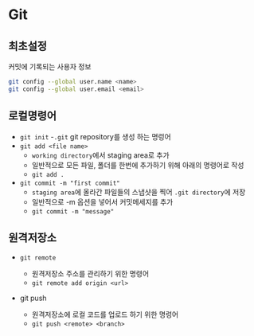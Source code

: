 # Git

## 최초설정
커밋에 기록되는 사용자 정보
```bash
git config --global user.name <name>
git config --global user.email <email>
```

## 로컬명령어
- `git init`
    -`.git` git repository를 생성 하는 명렁어
- `git add <file name>`
    - `working directory`에서 staging area로 추가
    - 일반적으로 모든 파일, 폴더를 한번에 추가하기 위해 아래의 명령어로 작성
    - `git add .`
- `git commit -m "first commit"`
    - `staging area`에 올라간 파일들의 스냅샷을 찍어 `.git directory`에 저장
    - 일반적으로 -m 옵션을 넣어서 커밋메세지를 추가
    - `git commit -m "message"`

## 원격저장소
- `git remote`
    - 원격저장소 주소를 관리하기 위한 명령어
    - `git remote add origin <url>`

- git push
    - 원격저장소에 로컬 코드를 업로드 하기 위한 명렁어
    - `git push <remote> <branch>`
